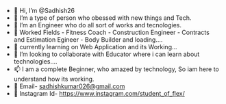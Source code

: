- 👋 Hi, I’m @Sadhish26
- 👀 I’m a type of person who obessed with new things and Tech.
- 🌱 I’m an Engineer who do all sort of works and tecnologies.
- 👋 Worked Fields - Fitness Coach - Construction Engineer - Contracts and Estimation Egineer - Body Builder and loading....
- 👀 currently learning on Web Application and its Working...
- 💞️ I’m looking to collaborate with Educator where i can learn about technologies....
- 📫 I am a complete Beginner, who amazed by technology, So iam here to understand how its working.
- 👀 Email- sadhishkumar026@gmail.com 
- 💞️ Instagram Id- https://www.instagram.com/student_of_flex/

<!---
Sadhish26/Sadhish26 is a ✨ special ✨ repository because its `README.md` (this file) appears on your GitHub profile.
You can click the Preview link to take a look at your changes.
--->

